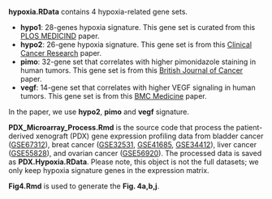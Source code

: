 **hypoxia.RData** contains 4 hypoxia-related gene sets.

* **hypo1**: 28-genes hypoxia signature. This gene set is curated from this [PLOS MEDICIND](http://journals.plos.org/plosmedicine/article?id=10.1371/journal.pmed.0030047) paper.
* **hypo2**: 26-gene hypoxia signature. This gene set is from this [Clinical Cancer Research](http://clincancerres.aacrjournals.org/content/19/17/4879.long) paper.
* **pimo**: 32-gene set that correlates with higher pimonidazole staining in human tumors. This gene set is from this [British Journal of Cancer](https://www.ncbi.nlm.nih.gov/pubmed/25461803) paper.
* **vegf**: 14-gene set that correlates with higher VEGF signaling in human tumors. This gene set is from this [BMC Medicine](https://bmcmedicine.biomedcentral.com/articles/10.1186/1741-7015-7-9) paper.

In the paper, we use **hypo2**, **pimo** and **vegf** signature.

**PDX\_Microarray\_Process.Rmd** is the source code that process the patient-derived xenograft (PDX) gene expression profiling data from bladder cancer ([GSE67312](https://www.ncbi.nlm.nih.gov/geo/query/acc.cgi?acc=GSE67312)), breat cancer ([GSE32531](https://www.ncbi.nlm.nih.gov/geo/query/acc.cgi?acc=GSE32531), [GSE41685](https://www.ncbi.nlm.nih.gov/geo/query/acc.cgi?acc=GSE41685), [GSE34412](https://www.ncbi.nlm.nih.gov/geo/query/acc.cgi?acc=GSE34412)), liver cancer ([GSE55828](https://www.ncbi.nlm.nih.gov/geo/query/acc.cgi?acc=GSE55828)), and ovarian cancer ([GSE56920](https://www.ncbi.nlm.nih.gov/geo/query/acc.cgi?acc=GSE56920)). The processed data is saved as **PDX.Hypoxia.RData**. Please note, this object is not the full datasets; we only keep hypoxia signature genes in the expression matrix.

**Fig4.Rmd** is used to generate the **Fig. 4a,b,j**.
